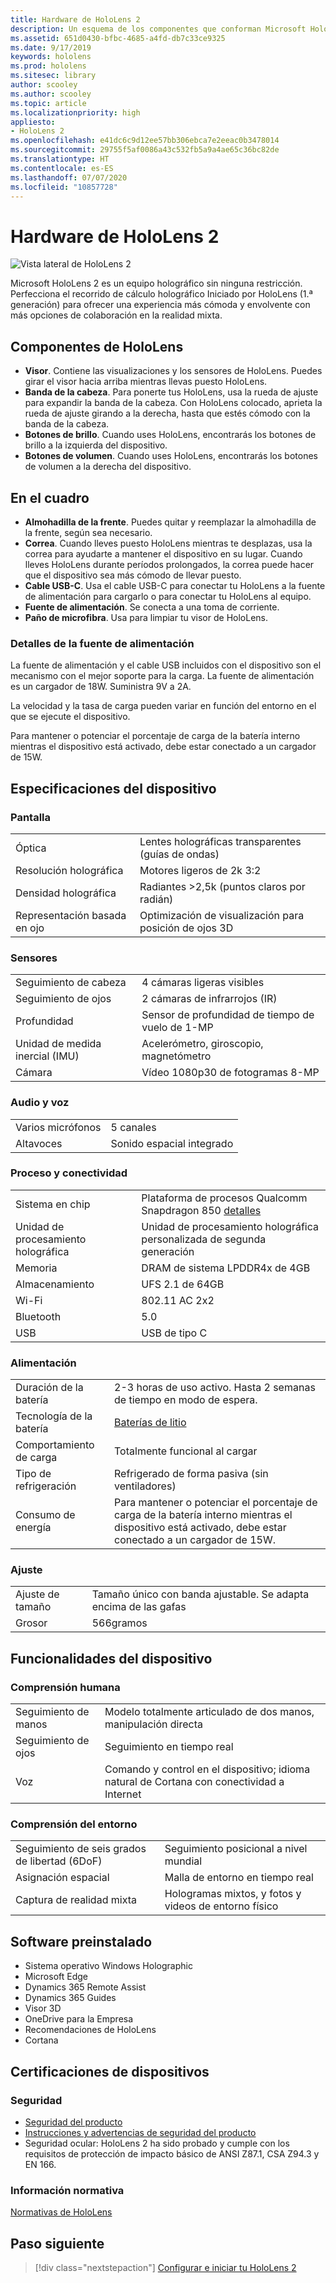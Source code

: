 ```yaml
---
title: Hardware de HoloLens 2
description: Un esquema de los componentes que conforman Microsoft HoloLens 2, la evolución más reciente del equipo holográfico sin ninguna restricción de Microsoft con Windows 10.
ms.assetid: 651d0430-bfbc-4685-a4fd-db7c33ce9325
ms.date: 9/17/2019
keywords: hololens
ms.prod: hololens
ms.sitesec: library
author: scooley
ms.author: scooley
ms.topic: article
ms.localizationpriority: high
appliesto:
- HoloLens 2
ms.openlocfilehash: e41dc6c9d12ee57bb306ebca7e2eeac0b3478014
ms.sourcegitcommit: 29755f5af0086a43c532fb5a9a4ae65c36bc82de
ms.translationtype: HT
ms.contentlocale: es-ES
ms.lasthandoff: 07/07/2020
ms.locfileid: "10857728"
---
```

# Hardware de HoloLens 2

![Vista lateral de HoloLens 2](images/hololens2-exploded-medium.png)

Microsoft HoloLens 2 es un equipo holográfico sin ninguna restricción.  Perfecciona el recorrido de cálculo holográfico Iniciado por HoloLens (1.ª generación) para ofrecer una experiencia más cómoda y envolvente con más opciones de colaboración en la realidad mixta.

## Componentes de HoloLens

- **Visor**. Contiene las visualizaciones y los sensores de HoloLens. Puedes girar el visor hacia arriba mientras llevas puesto HoloLens.
- **Banda de la cabeza**. Para ponerte tus HoloLens, usa la rueda de ajuste para expandir la banda de la cabeza. Con HoloLens colocado, aprieta la rueda de ajuste girando a la derecha, hasta que estés cómodo con la banda de la cabeza.
- **Botones de brillo**. Cuando uses HoloLens, encontrarás los botones de brillo a la izquierda del dispositivo.
- **Botones de volumen**. Cuando uses HoloLens, encontrarás los botones de volumen a la derecha del dispositivo.

## En el cuadro

- **Almohadilla de la frente**. Puedes quitar y reemplazar la almohadilla de la frente, según sea necesario.
- **Correa**. Cuando lleves puesto HoloLens mientras te desplazas, usa la correa para ayudarte a mantener el dispositivo en su lugar. Cuando lleves HoloLens durante períodos prolongados, la correa puede hacer que el dispositivo sea más cómodo de llevar puesto.
- **Cable USB-C**. Usa el cable USB-C para conectar tu HoloLens a la fuente de alimentación para cargarlo o para conectar tu HoloLens al equipo.
- **Fuente de alimentación**. Se conecta a una toma de corriente.
- **Paño de microfibra**. Usa para limpiar tu visor de HoloLens.

### Detalles de la fuente de alimentación

La fuente de alimentación y el cable USB incluidos con el dispositivo son el mecanismo con el mejor soporte para la carga. La fuente de alimentación es un cargador de 18W.  Suministra 9V a 2A.

La velocidad y la tasa de carga pueden variar en función del entorno en el que se ejecute el dispositivo.

Para mantener o potenciar el porcentaje de carga de la batería interno mientras el dispositivo está activado, debe estar conectado a un cargador de 15W.

## Especificaciones del dispositivo

### Pantalla

|   |   |
| - | - |
| Óptica | Lentes holográficas transparentes (guías de ondas) |
| Resolución holográfica | Motores ligeros de 2k 3:2 |
| Densidad holográfica | Radiantes >2,5k (puntos claros por radián) |
| Representación basada en ojo | Optimización de visualización para posición de ojos 3D |

### Sensores

|   |   |
| - | - |
| Seguimiento de cabeza | 4 cámaras ligeras visibles |
| Seguimiento de ojos | 2 cámaras de infrarrojos (IR) |
| Profundidad | Sensor de profundidad de tiempo de vuelo de 1-MP |
| Unidad de medida inercial (IMU) | Acelerómetro, giroscopio, magnetómetro |
| Cámara | Vídeo 1080p30 de fotogramas 8-MP |

### Audio y voz

|   |   |
| - | - |
| Varios micrófonos | 5 canales |
| Altavoces | Sonido espacial integrado |

### Proceso y conectividad

|   |   |
| - | - |
| Sistema en chip | Plataforma de procesos Qualcomm Snapdragon 850 [detalles](https://www.qualcomm.com/products/snapdragon-850-mobile-compute-platform) |
| Unidad de procesamiento holográfica | Unidad de procesamiento holográfica personalizada de segunda generación |
| Memoria | DRAM de sistema LPDDR4x de 4GB |
| Almacenamiento | UFS 2.1 de 64GB |
| Wi-Fi | 802.11 AC 2x2 |
| Bluetooth | 5.0 |
| USB | USB de tipo C |

### Alimentación

|   |   |
| - | - |
| Duración de la batería | 2-3 horas de uso activo. Hasta 2 semanas de tiempo en modo de espera. |
| Tecnología de la batería | [Baterías de litio](https://www.microsoft.com/download/details.aspx?id=43388) |
| Comportamiento de carga | Totalmente funcional al cargar |
| Tipo de refrigeración | Refrigerado de forma pasiva (sin ventiladores) |
| Consumo de energía | Para mantener o potenciar el porcentaje de carga de la batería interno mientras el dispositivo está activado, debe estar conectado a un cargador de 15W. |

### Ajuste

|   |   |
| - | - |
| Ajuste de tamaño | Tamaño único con banda ajustable.  Se adapta encima de las gafas |
| Grosor | 566gramos |

## Funcionalidades del dispositivo

### Comprensión humana

|   |   |
| - | - |
| Seguimiento de manos | Modelo totalmente articulado de dos manos, manipulación directa |
| Seguimiento de ojos | Seguimiento en tiempo real |
| Voz | Comando y control en el dispositivo; idioma natural de Cortana con conectividad a Internet |

### Comprensión del entorno

|   |   |
| - | - |
| Seguimiento de seis grados de libertad (6DoF) | Seguimiento posicional a nivel mundial |
| Asignación espacial | Malla de entorno en tiempo real |
| Captura de realidad mixta | Hologramas mixtos, y fotos y videos de entorno físico |

## Software preinstalado

- Sistema operativo Windows Holographic
- Microsoft Edge
- Dynamics 365 Remote Assist
- Dynamics 365 Guides
- Visor 3D
- OneDrive para la Empresa
- Recomendaciones de HoloLens
- Cortana

## Certificaciones de dispositivos

### Seguridad

* [Seguridad del producto](https://support.microsoft.com/en-us/help/4023454/safety-information)
* [Instrucciones y advertencias de seguridad del producto](https://support.microsoft.com/en-us/help/4558037/product-safety-warnings-and-instructions)
* Seguridad ocular: HoloLens 2 ha sido probado y cumple con los requisitos de protección de impacto básico de ANSI Z87.1, CSA Z94.3 y EN 166.

### Información normativa
[Normativas de HoloLens](https://support.microsoft.com/en-us/help/13761/hololens-regulatory-information)

## Paso siguiente

> [!div class="nextstepaction"]
> [Configurar e iniciar tu HoloLens 2](hololens2-setup.md)
